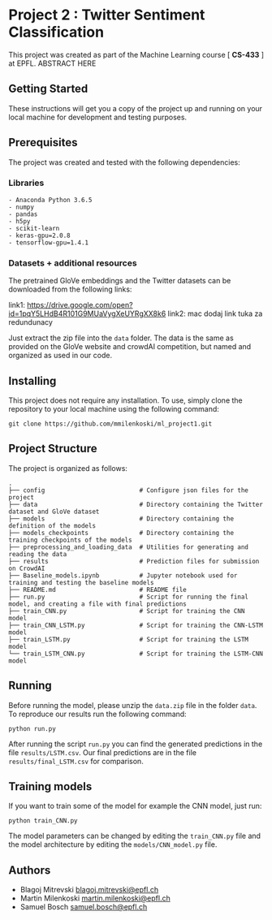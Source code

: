 # Project 2 : Twitter Sentiment Classification

This project was created as part of the Machine Learning course [ **CS-433** ] at EPFL. ABSTRACT HERE

## Getting Started

These instructions will get you a copy of the project up and running on your local machine for development and testing purposes.

## Prerequisites
The project was created and tested with the following dependencies:

### Libraries
```
- Anaconda Python 3.6.5
- numpy
- pandas
- h5py
- scikit-learn
- keras-gpu=2.0.8
- tensorflow-gpu=1.4.1
```

### Datasets + additional resources
The pretrained GloVe embeddings and the Twitter datasets can be downloaded from the following links:

link1: https://drive.google.com/open?id=1pqY5LHdB4R101G9MUaVygXeUYRgXX8k6
link2: mac dodaj link tuka za redundunacy

Just extract the zip file into the `data` folder. The data is the same as provided on the GloVe website and crowdAI competition, but named and organized as used in our code. 

## Installing

This project does not require any installation. To use, simply clone the repository to your local machine using the following command:

```
git clone https://github.com/mmilenkoski/ml_project1.git
```

## Project Structure
The project is organized as follows:

    .
    ├── config                          # Configure json files for the project
    ├── data                            # Directory containing the Twitter dataset and GloVe dataset
    ├── models                          # Directory containing the definition of the models
    ├── models_checkpoints              # Directory containing the training checkpoints of the models
    ├── preprocessing_and_loading_data  # Utilities for generating and reading the data
    ├── results                         # Prediction files for submission on CrowdAI
    ├── Baseline_models.ipynb           # Jupyter notebook used for training and testing the baseline models
    ├── README.md                       # README file
    ├── run.py                          # Script for running the final model, and creating a file with final predictions
    ├── train_CNN.py                    # Script for training the CNN model
    ├── train_CNN_LSTM.py               # Script for training the CNN-LSTM model
    ├── train_LSTM.py                   # Script for training the LSTM model
    └── train_LSTM_CNN.py               # Script for training the LSTM-CNN model
    
## Running

Before running the model, please unzip the `data.zip` file in the folder `data`. To reproduce our results run the following command:

``` 
python run.py
```

After running the script `run.py` you can find the generated predictions in the file `results/LSTM.csv`. Our final predictions are in the file `results/final_LSTM.csv` for comparison.

## Training models

If you want to train some of the model for example the CNN model, just run:

```
python train_CNN.py
```

The model parameters can be changed by editing the `train_CNN.py` file and the model architecture by editing the `models/CNN_model.py` file.

## Authors

* Blagoj Mitrevski      blagoj.mitrevski@epfl.ch
* Martin Milenkoski     martin.milenkoski@epfl.ch
* Samuel Bosch          samuel.bosch@epfl.ch
